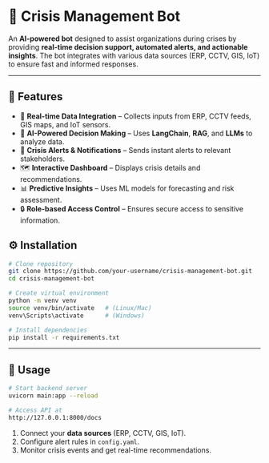 
# 🚨 Crisis Management Bot
An **AI-powered bot** designed to assist organizations during crises by providing **real-time decision support, automated alerts, and actionable insights**.
The bot integrates with various data sources (ERP, CCTV, GIS, IoT) to ensure fast and informed responses.

---

## 🌟 Features

* 📡 **Real-time Data Integration** – Collects inputs from ERP, CCTV feeds, GIS maps, and IoT sensors.
* 🤖 **AI-Powered Decision Making** – Uses **LangChain**, **RAG**, and **LLMs** to analyze data.
* 🔔 **Crisis Alerts & Notifications** – Sends instant alerts to relevant stakeholders.
* 🗺️ **Interactive Dashboard** – Displays crisis details and recommendations.
* 📊 **Predictive Insights** – Uses ML models for forecasting and risk assessment.
* 🔒 **Role-based Access Control** – Ensures secure access to sensitive information.

## ⚙️ Installation

```bash
# Clone repository
git clone https://github.com/your-username/crisis-management-bot.git
cd crisis-management-bot

# Create virtual environment
python -m venv venv
source venv/bin/activate   # (Linux/Mac)
venv\Scripts\activate      # (Windows)

# Install dependencies
pip install -r requirements.txt
```

---

## 🚀 Usage

```bash
# Start backend server
uvicorn main:app --reload

# Access API at
http://127.0.0.1:8000/docs
```

1. Connect your **data sources** (ERP, CCTV, GIS, IoT).
2. Configure alert rules in `config.yaml`.
3. Monitor crisis events and get real-time recommendations.

